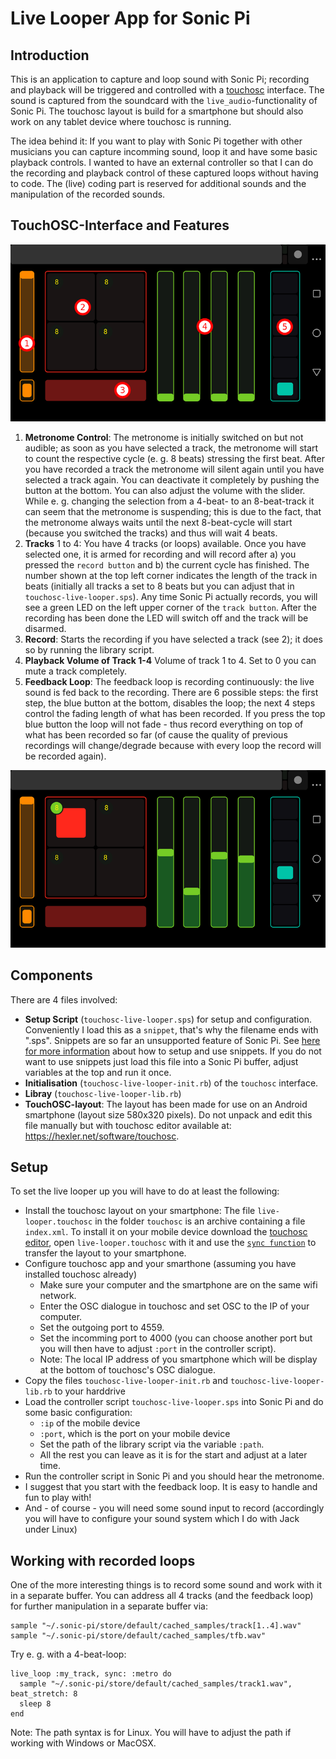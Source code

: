 # Live Looper App for Sonic Pi

## Introduction

This is an application to capture and loop sound with Sonic Pi; recording and playback will be triggered and controlled with a [touchosc](https://hexler.net/docs/touchosc) interface. The sound is captured from the soundcard with the `live_audio`-functionality of Sonic Pi. The touchosc layout is build for a smartphone but should also work on any tablet device where touchosc is running.

The idea behind it: If you want to play with Sonic Pi together with other musicians you can capture incomming sound, loop it and have some basic playback controls. I wanted to have an external controller so that I can do the recording and playback control of these captured loops without having to code. The (live) coding part is reserved for additional sounds and the manipulation of the recorded sounds.

## TouchOSC-Interface and Features

![Live Looper touchosc interface](overview.png?raw=true "Live Looper touchosc interface")

1. **Metronome Control**: The metronome is initially switched on but not audible; as soon as you have selected a track, the metronome will start to count the respective cycle (e. g. 8 beats) stressing the first beat. After you have recorded a track the metronome will silent again until you have selected a track again. You can deactivate it completely by pushing the button at the bottom. You can also adjust the volume with the slider. While e. g. changing the selection from a 4-beat- to an 8-beat-track it can seem that the metronome is suspending; this is due to the fact, that the metronome always waits until the next 8-beat-cycle will start (because you switched the tracks) and thus will wait 4 beats. 
2. **Tracks** 1 to 4: You have 4 tracks (or loops) available. Once you have selected one, it is armed for recording and will record after a) you pressed the `record button` and b) the current cycle has finished. The number shown at the top left corner indicates the length of the track in beats (initially all tracks a set to 8 beats but you can adjust that in `touchosc-live-looper.sps`). Any time Sonic Pi actually records, you will see a green LED on the left upper corner of the `track button`. After the recording has been done the LED will switch off and the track will be disarmed.
3. **Record**: Starts the recording if you have selected a track (see 2); it does so by running the library script.
4. **Playback Volume of Track 1-4** Volume of track 1 to 4. Set to 0 you can mute a track completely.
5. **Feedback Loop**: The feedback loop is recording continuously: the live sound is fed back to the recording. There are 6 possible steps: the first step, the blue button at the bottom, disables the loop; the next 4 steps control the fading length of what has been recorded. If you press the top blue button the loop will not fade - thus record everything on top of what has been recorded so far (of cause the quality of previous recordings will change/degrade because with every loop the record will be recorded again).

![Live Looper touchosc while recording](recording.png?raw=true "Live Looper touchosc while recording")

## Components

There are 4 files involved:
    
* **Setup Script** (`touchosc-live-looper.sps`) for setup and configuration. Conveniently I load this as a `snippet`, that's why the filename ends with ".sps". Snippets are so far an unsupported feature of Sonic Pi. See [here for more information](https://github.com/samaaron/sonic-pi/issues/587#issuecomment-131945899) about how to setup and use snippets. If you do not want to use snippets just load this file into a Sonic Pi buffer, adjust variables at the top and run it once. 
* **Initialisation** (`touchosc-live-looper-init.rb`) of the `touchosc` interface.
* **Libray** (`touchosc-live-looper-lib.rb`)
* **TouchOSC-layout**: The layout has been made for use on an Android smartphone (layout size 580x320 pixels). Do not unpack and edit this file manually but with touchosc editor available at: https://hexler.net/software/touchosc.


## Setup

To set the live looper up you will have to do at least the following:

* Install the touchosc layout on your smartphone: The file `live-looper.touchosc` in the folder `touchosc` is an archive containing a file `index.xml`. To install it on your mobile device download the [touchosc editor](https://hexler.net/software/touchosc), open `live-looper.touchosc` with it and use the [`sync function`](https://hexler.net/docs/touchosc-editor-sync) to transfer the layout to your smartphone.
* Configure touchosc app and your smarthone (assuming you have installed touchosc already)
  * Make sure your computer and the smartphone are on the same wifi network.
  * Enter the OSC dialogue in touchosc and set OSC to the IP of your computer.
  * Set the outgoing port to 4559.
  * Set the incomming port to 4000 (you can choose another port but you will then have to adjust `:port` in the controller script).
  * Note: The local IP address of you smartphone which will be display at the bottom of touchosc's OSC dialogue.
* Copy the files `touchosc-live-looper-init.rb` and `touchosc-live-looper-lib.rb` to your harddrive 
* Load the controller script `touchosc-live-looper.sps` into Sonic Pi and do some basic configuration:
  * `:ip` of the mobile device
  * `:port`, which is the port on your mobile device
  * Set the path of the library script via the variable `:path`.
  * All the rest you can leave as it is for the start and adjust at a later time.
* Run the controller script in Sonic Pi and you should hear the metronome.
* I suggest that you start with the feedback loop. It is easy to handle and fun to play with!
* And - of course - you will need some sound input to record (accordingly you will have to configure your sound system which I do with Jack under Linux)

## Working with recorded loops

One of the more interesting things is to record some sound and work with it in a separate buffer. You can address all 4 tracks (and the feedback loop) for further manipulation in a separate buffer via:

```
sample "~/.sonic-pi/store/default/cached_samples/track[1..4].wav"
sample "~/.sonic-pi/store/default/cached_samples/tfb.wav"
```

Try e. g. with a 4-beat-loop:

```
live_loop :my_track, sync: :metro do
  sample "~/.sonic-pi/store/default/cached_samples/track1.wav", beat_stretch: 8
  sleep 8
end
```

Note: The path syntax is for Linux. You will have to adjust the path if working with Windows or MacOSX.
